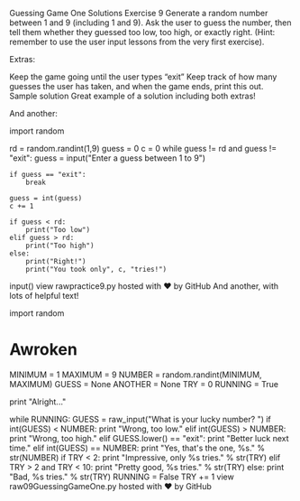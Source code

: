Guessing Game One Solutions
Exercise 9
Generate a random number between 1 and 9 (including 1 and 9). Ask the user to guess the number, then tell them whether they guessed too low, too high, or exactly right. (Hint: remember to use the user input lessons from the very first exercise).

Extras:

Keep the game going until the user types “exit”
Keep track of how many guesses the user has taken, and when the game ends, print this out.
Sample solution
Great example of a solution including both extras!

And another:

import random

rd = random.randint(1,9)
guess = 0
c = 0
while guess != rd and guess != "exit":
    guess = input("Enter a guess between 1 to 9")

    if guess == "exit":
        break

    guess = int(guess)
    c += 1

    if guess < rd:
        print("Too low")
    elif guess > rd:
        print("Too high")
    else:
        print("Right!")
        print("You took only", c, "tries!")
input()
view rawpractice9.py hosted with ❤ by GitHub
And another, with lots of helpful text!

import random

# Awroken

MINIMUM = 1
MAXIMUM = 9
NUMBER = random.randint(MINIMUM, MAXIMUM)
GUESS = None
ANOTHER = None
TRY = 0
RUNNING = True

print "Alright..."

while RUNNING:
    GUESS = raw_input("What is your lucky number? ")
    if int(GUESS) < NUMBER:
        print "Wrong, too low."
    elif int(GUESS) > NUMBER:
        print "Wrong, too high."
    elif GUESS.lower() == "exit":
        print "Better luck next time."
    elif int(GUESS) == NUMBER:
        print "Yes, that's the one, %s." % str(NUMBER)
        if TRY < 2:
            print "Impressive, only %s tries." % str(TRY)
        elif TRY > 2 and TRY < 10:
            print "Pretty good, %s tries." % str(TRY)
        else:
            print "Bad, %s tries." % str(TRY)
        RUNNING = False
    TRY += 1
view raw09GuessingGameOne.py hosted with ❤ by GitHub